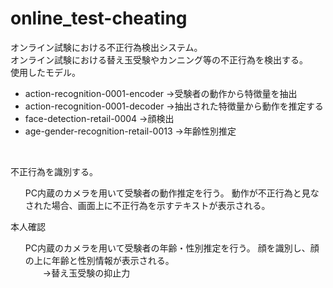 # online_test-cheating

オンライン試験における不正行為検出システム。</br>
オンライン試験における替え玉受験やカンニング等の不正行為を検出する。</br>
使用したモデル。
<ul>
  <li>
    action-recognition-0001-encoder
    →受験者の動作から特徴量を抽出
  </li>

  <li>
    action-recognition-0001-decoder
    →抽出された特徴量から動作を推定する
  </li>

  <li>
    face-detection-retail-0004
    →顔検出
  </li>

  <li>
    age-gender-recognition-retail-0013
    →年齢性別推定
  </li>
</ul>
</br>

不正行為を識別する。
<ul>
  PC内蔵のカメラを用いて受験者の動作推定を行う。
  動作が不正行為と見なされた場合、画面上に不正行為を示すテキストが表示される。
 </ul>
本人確認
<ul>
  PC内蔵のカメラを用いて受験者の年齢・性別推定を行う。
  顔を識別し、顔の上に年齢と性別情報が表示される。</br>
　　→替え玉受験の抑止力
</ul>
